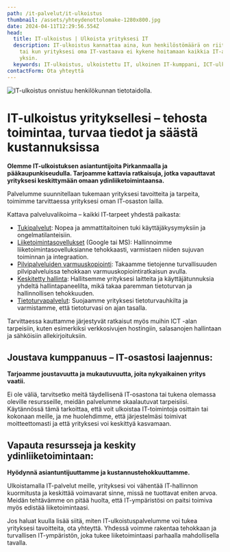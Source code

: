 ```yaml
---
path: /it-palvelut/it-ulkoistus
thumbnail: /assets/yhteydenottolomake-1280x800.jpg
date: 2024-04-11T12:29:56.554Z
head:
  title: IT-ulkoistus | Ulkoista yrityksesi IT
  description: IT-ulkoistus kannattaa aina, kun henkilöstömäärä on riittävän suuri
    tai kun yrityksesi oma IT-vastaava ei kykene hoitamaan kaikkia IT-asioita
    yksin.
  keywords: IT-ulkoistus, ulkoistettu IT, ulkoinen IT-kumppani, ICT-ulkoistus
contactForm: Ota yhteyttä
---
```

![IT-ulkoistus onnistuu henkilökunnan tietotaidolla.](/assets/yhteydenottolomake-1280x800.jpg)

# IT-ulkoistus yrityksellesi – tehosta toimintaa, turvaa tiedot ja säästä kustannuksissa

**Olemme IT-ulkoistuksen asiantuntijoita Pirkanmaalla ja pääkaupunkiseudulla. Tarjoamme kattavia ratkaisuja, jotka vapauttavat yrityksesi keskittymään omaan ydinliiketoimintaansa.** 

Palvelumme suunnitellaan tukemaan yrityksesi tavoitteita ja tarpeita, toimimme tarvittaessa yrityksesi oman IT-osaston lailla.

K﻿attava palveluvalikoima – kaikki IT-tarpeet yhdestä paikasta:

* [T﻿ukipalvelut](https://www.tdp.fi/it-palvelut/tuki-ja-huolto): Nopea ja ammattitaitoinen tuki käyttäjäkysymyksiin ja ongelmatilanteisiin.
* [Liiketoimintasovellukset](https://www.tdp.fi/ohjelmistot/google-workspace) (Google tai MS): Hallinnoimme liiketoimintasovelluksianne tehokkaasti, varmistaen niiden sujuvan toiminnan ja integraation.
* [Pilvipalveluiden varmuuskopiointi](https://www.tdp.fi/it-palvelut/varmuuskopiointi): Takaamme tietojenne turvallisuuden pilvipalveluissa tehokkaan varmuuskopiointiratkaisun avulla.
* [Keskitetty hallinta](https://www.tdp.fi/it-palvelut/keskitetty-hallinta): Hallitsemme yrityksesi laitteita ja käyttäjätunnuksia yhdeltä hallintapaneelilta, mikä takaa paremman tietoturvan ja hallinnollisen tehokkuuden.
* [Tietoturvapalvelut](https://www.tdp.fi/it-palvelut/tietoturva): Suojaamme yrityksesi tietoturvauhkilta ja varmistamme, että tietoturvasi on ajan tasalla.

Tarvittaessa kauttamme järjestyvät ratkaisut myös muihin ICT -alan tarpeisiin, kuten esimerkiksi verkkosivujen hostingiin, salasanojen hallintaan ja sähköisiin allekirjoituksiin. 

## Joustava kumppanuus – IT-osastosi laajennus:

**Tarjoamme joustavuutta ja mukautuvuutta, joita nykyaikainen yritys vaatii.** 

Ei ole väliä, tarvitsetko meitä täydellisenä IT-osastona tai tukena olemassa oleville resursseille, meidän palvelumme skaalautuvat tarpeisiisi. Käytännössä tämä tarkoittaa, että voit ulkoistaa IT-toimintoja osittain tai kokonaan meille, ja me huolehdimme, että järjestelmäsi toimivat moitteettomasti ja että yrityksesi voi keskittyä kasvamaan.

## Vapauta resursseja ja keskity ydinliiketoimintaan:

**Hyödynnä asiantuntijuuttamme ja kustannustehokkuuttamme.** 

Ulkoistamalla IT-palvelut meille, yrityksesi voi vähentää IT-hallinnon kuormitusta ja keskittää voimavarat sinne, missä ne tuottavat eniten arvoa. Meidän tehtävämme on pitää huolta, että IT-ympäristösi on paitsi toimiva myös edistää liiketoimintaasi.

Jos haluat kuulla lisää siitä, miten IT-ulkoistuspalvelumme voi tukea yrityksesi tavoitteita, ota yhteyttä. Yhdessä voimme rakentaa tehokkaan ja turvallisen IT-ympäristön, joka tukee liiketoimintaasi parhaalla mahdollisella tavalla.